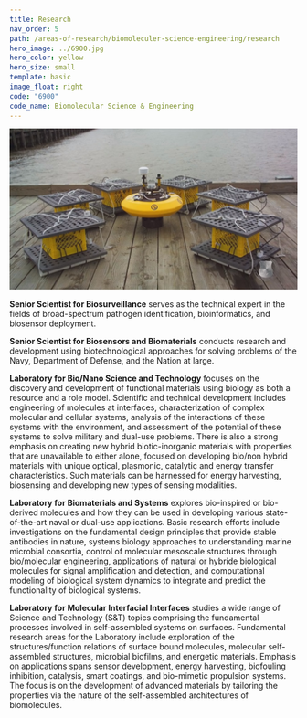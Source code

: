 ```yaml
---
title: Research
nav_order: 5
path: /areas-of-research/biomoleculer-science-engineering/research
hero_image: ../6900.jpg
hero_color: yellow
hero_size: small
template: basic
image_float: right
code: "6900"
code_name: Biomolecular Science & Engineering
---
```

![MFC](MFC.jpg)

**Senior Scientist for Biosurveillance** serves as the technical expert in the fields of broad-spectrum pathogen identification, bioinformatics, and biosensor deployment.
 
**Senior Scientist for Biosensors and Biomaterials** conducts research and development using biotechnological approaches for solving problems of the Navy, Department of Defense, and the Nation at large.
 
**Laboratory for Bio/Nano Science and Technology** focuses on the discovery and development of functional materials using biology as both a resource and a role model. Scientific and technical development includes engineering of molecules at interfaces, characterization of complex molecular and cellular systems, analysis of the interactions of these systems with the environment, and assessment of the potential of these systems to solve military and dual-use problems. There is also a strong emphasis on creating new hybrid biotic-inorganic materials with properties that are unavailable to either alone, focused on developing bio/non hybrid materials with unique optical, plasmonic, catalytic and energy transfer characteristics. Such materials can be harnessed for energy harvesting, biosensing and developing new types of sensing modalities. 

**Laboratory for Biomaterials and Systems** explores bio-inspired or bio-derived molecules and how they can be used in developing various state-of-the-art naval or dual-use applications. Basic research efforts include investigations on the fundamental design principles that provide stable antibodies in nature, systems biology approaches to understanding marine microbial consortia, control of molecular mesoscale structures through bio/molecular engineering, applications of natural or hybride biological molecules for signal amplification and detection, and computational modeling of biological system dynamics to integrate and predict the functionality of biological systems.
 
**Laboratory for Molecular Interfacial Interfaces** studies a wide range of Science and Technology (S&T) topics comprising the fundamental processes involved in self-assembled systems on surfaces. Fundamental research areas for the Laboratory include exploration of the structures/function relations of surface bound molecules, molecular self-assembled structures, microbial biofilms, and energetic materials. Emphasis on applications spans sensor development, energy harvesting, biofouling inhibition, catalysis, smart coatings, and bio-mimetic propulsion systems. The focus is on the development of advanced materials by tailoring the properties via the nature of the self-assembled architectures of biomolecules.
